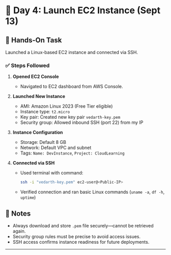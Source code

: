 # 🚀 Day 4: Launch EC2 Instance (Sept 13)

## 🧪 Hands-On Task
Launched a Linux-based EC2 instance and connected via SSH.

### ✅ Steps Followed

1. **Opened EC2 Console**
   - Navigated to EC2 dashboard from AWS Console.

2. **Launched New Instance**
   - AMI: Amazon Linux 2023 (Free Tier eligible)
   - Instance type: `t2.micro`
   - Key pair: Created new key pair `vedarth-key.pem`
   - Security group: Allowed inbound SSH (port 22) from my IP

3. **Instance Configuration**
   - Storage: Default 8 GB
   - Network: Default VPC and subnet
   - Tags: `Name: DevInstance`, `Project: CloudLearning`

4. **Connected via SSH**
   - Used terminal with command:
     ```bash
     ssh -i "vedarth-key.pem" ec2-user@<Public-IP>
     ```
   - Verified connection and ran basic Linux commands (`uname -a`, `df -h`, `uptime`)

## 📓 Notes
- Always download and store `.pem` file securely—cannot be retrieved again.
- Security group rules must be precise to avoid access issues.
- SSH access confirms instance readiness for future deployments.

---
